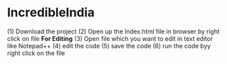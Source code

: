 # IncredibleIndia

(1) Download the project 
(2) Open up the Index.html file in browser by right click on file
**For Editing**
(3) Open file which you want to edit in text editor like Notepad++
(4) edit the code 
(5) save the code 
(6) run the code byy right click on the file 
